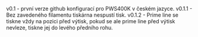 v0.1 - první verze github konfigurací pro PWS400K v českém jazyce.
v0.1.1 - Bez zavedeného filamentu tiskárna nespustí tisk.
v0.1.2 - Prime line se tiskne vždy na pozici před výtisk, pokud se ale prime line před výtisk nevleze, tiskne jej do levého předního rohu.
